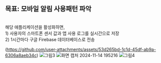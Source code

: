 ## 목표: 모바일 알림 사용패턴 파악

<br/>해당 애플리케이션을 활성화하면, 
<br/>1) 사용자의 스마트폰 센서 값과 앱 사용 로그를 실시간으로 저장
<br/>2) 1시간마다 구글 Firebase 데이터베이스로 전송

(https://github.com/user-attachments/assets/53d265bd-1c1d-45df-ab9a-6306a8aeb34c)
![그림3](https://github.com/user-attachments/assets/fec3aed0-2355-49ba-938a-490de1a86379)
![화면 캡처 2024-11-14 195216](https://github.com/user-attachments/assets/1561d09d-8238-49f8-8462-323c5831ea88)
![그림4](https://github.com/user-attachments/assets/692e6e4d-f52e-45b1-b545-1abdd6e8ce50)
